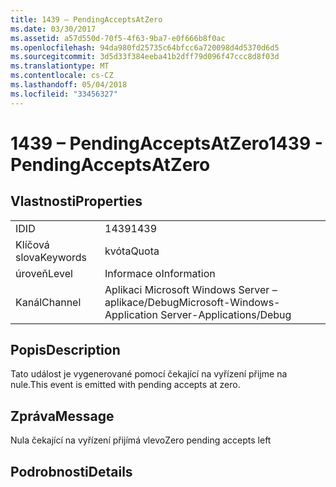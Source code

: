 ```yaml
---
title: 1439 – PendingAcceptsAtZero
ms.date: 03/30/2017
ms.assetid: a57d550d-70f5-4f63-9ba7-e0f666b8f0ac
ms.openlocfilehash: 94da980fd25735c64bfcc6a720098d4d5370d6d5
ms.sourcegitcommit: 3d5d33f384eeba41b2dff79d096f47ccc8d8f03d
ms.translationtype: MT
ms.contentlocale: cs-CZ
ms.lasthandoff: 05/04/2018
ms.locfileid: "33456327"
---
```

# <a name="1439---pendingacceptsatzero"></a><span data-ttu-id="2b574-102">1439 – PendingAcceptsAtZero</span><span class="sxs-lookup"><span data-stu-id="2b574-102">1439 - PendingAcceptsAtZero</span></span>
## <a name="properties"></a><span data-ttu-id="2b574-103">Vlastnosti</span><span class="sxs-lookup"><span data-stu-id="2b574-103">Properties</span></span>  
  
|||  
|-|-|  
|<span data-ttu-id="2b574-104">ID</span><span class="sxs-lookup"><span data-stu-id="2b574-104">ID</span></span>|<span data-ttu-id="2b574-105">1439</span><span class="sxs-lookup"><span data-stu-id="2b574-105">1439</span></span>|  
|<span data-ttu-id="2b574-106">Klíčová slova</span><span class="sxs-lookup"><span data-stu-id="2b574-106">Keywords</span></span>|<span data-ttu-id="2b574-107">kvóta</span><span class="sxs-lookup"><span data-stu-id="2b574-107">Quota</span></span>|  
|<span data-ttu-id="2b574-108">úroveň</span><span class="sxs-lookup"><span data-stu-id="2b574-108">Level</span></span>|<span data-ttu-id="2b574-109">Informace o</span><span class="sxs-lookup"><span data-stu-id="2b574-109">Information</span></span>|  
|<span data-ttu-id="2b574-110">Kanál</span><span class="sxs-lookup"><span data-stu-id="2b574-110">Channel</span></span>|<span data-ttu-id="2b574-111">Aplikaci Microsoft Windows Server – aplikace/Debug</span><span class="sxs-lookup"><span data-stu-id="2b574-111">Microsoft-Windows-Application Server-Applications/Debug</span></span>|  
  
## <a name="description"></a><span data-ttu-id="2b574-112">Popis</span><span class="sxs-lookup"><span data-stu-id="2b574-112">Description</span></span>  
 <span data-ttu-id="2b574-113">Tato událost je vygenerované pomocí čekající na vyřízení přijme na nule.</span><span class="sxs-lookup"><span data-stu-id="2b574-113">This event is emitted with pending accepts at zero.</span></span>  
  
## <a name="message"></a><span data-ttu-id="2b574-114">Zpráva</span><span class="sxs-lookup"><span data-stu-id="2b574-114">Message</span></span>  
 <span data-ttu-id="2b574-115">Nula čekající na vyřízení přijímá vlevo</span><span class="sxs-lookup"><span data-stu-id="2b574-115">Zero pending accepts left</span></span>  
  
## <a name="details"></a><span data-ttu-id="2b574-116">Podrobnosti</span><span class="sxs-lookup"><span data-stu-id="2b574-116">Details</span></span>
